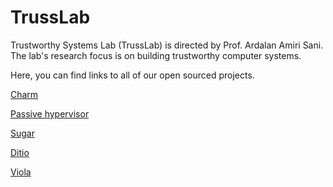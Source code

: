 # TrussLab 

Trustworthy Systems Lab (TrussLab) is directed by Prof. Ardalan Amiri Sani. The lab's research focus is on building trustworthy computer systems.

Here, you can find links to all of our open sourced projects.

[Charm](https://trusslab.github.io/charm)

[Passive hypervisor](https://trusslab.github.io/hyp_tee)

[Sugar](https://trusslab.github.io/sugar)

[Ditio](https://trusslab.github.io/ditio)

[Viola](https://trusslab.github.io/viola)


